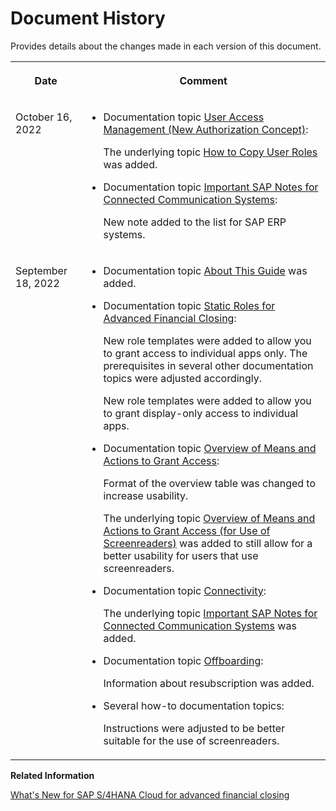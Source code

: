 <!-- loio5e2c27a01c0f45f394a81b3f97eaf66d -->

# Document History

Provides details about the changes made in each version of this document.


<table>
<tr>
<th valign="top">

Date



</th>
<th valign="top">

Comment



</th>
</tr>
<tr>
<td valign="top">

October 16, 2022



</td>
<td valign="top">

-   Documentation topic [User Access Management \(New Authorization Concept\)](../User-Management/user-access-management-new-authorization-concept-d974847.md):

    The underlying topic [How to Copy User Roles](../User-Management/how-to-copy-user-roles-c16170b.md) was added.

-   Documentation topic [Important SAP Notes for Connected Communication Systems](../Connectivity/important-sap-notes-for-connected-communication-systems-02686a2.md):

    New note added to the list for SAP ERP systems.




</td>
</tr>
<tr>
<td valign="top">

September 18, 2022



</td>
<td valign="top">

-   Documentation topic [About This Guide](../About-This-Guide/about-this-guide-2c62446.md) was added.

-   Documentation topic [Static Roles for Advanced Financial Closing](../User-Management/static-roles-for-advanced-financial-closing-b92a241.md):

    New role templates were added to allow you to grant access to individual apps only. The prerequisites in several other documentation topics were adjusted accordingly.

    New role templates were added to allow you to grant display-only access to individual apps.

-   Documentation topic [Overview of Means and Actions to Grant Access](../User-Management/overview-of-means-and-actions-to-grant-access-1923b89.md):

    Format of the overview table was changed to increase usability.

    The underlying topic [Overview of Means and Actions to Grant Access \(for Use of Screenreaders\)](../User-Management/overview-of-means-and-actions-to-grant-access-for-use-of-screenreaders-ade4735.md) was added to still allow for a better usability for users that use screenreaders.

-   Documentation topic [Connectivity](../Connectivity/connectivity-200deae.md):

    The underlying topic [Important SAP Notes for Connected Communication Systems](../Connectivity/important-sap-notes-for-connected-communication-systems-02686a2.md) was added.

-   Documentation topic [Offboarding](../Offboarding/offboarding-e2312ef.md):

    Information about resubscription was added.

-   Several how-to documentation topics:

    Instructions were adjusted to be better suitable for the use of screenreaders.




</td>
</tr>
</table>

**Related Information**  


[What's New for SAP S/4HANA Cloud for advanced financial closing](https://help.sap.com/whats-new/cf0cb2cb149647329b5d02aa96303f56?Valid_as_Of=2022-01-01%253A2022-12-31&locale=en-US&version=Cloud&Component=SAP%2520S%252F4HANA%2520Cloud%2520for%2520advanced%2520financial%2520closing)

